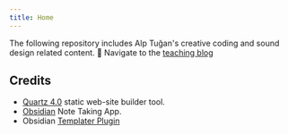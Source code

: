 ```yaml
---
title: Home
---
```

The following repository includes Alp Tuğan's creative coding and sound design related content.
🔗 Navigate to the [teaching blog](https://alptugan.github.io/blog-teaching/)  

## Credits
* [Quartz 4.0](https://quartz.jzhao.xyz/) static web-site builder tool.
* [Obsidian](https://obsidian.md/) Note Taking App.
* Obsidian [Templater Plugin](https://silentvoid13.github.io/Templater/internal-functions/internal-modules/date-module.html)

